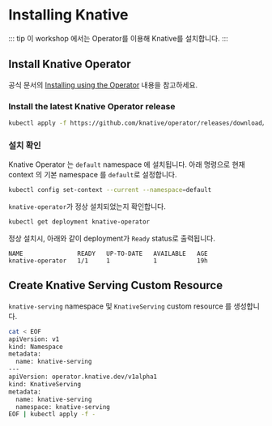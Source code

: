 # Installing Knative

::: tip
이 workshop 에서는 Operator를 이용해 Knative를 설치합니다.
:::

## Install Knative Operator

공식 문서의 [Installing using the Operator](https://knative.dev/docs/install/operator/knative-with-operators) 내용을 참고하세요.


### Install the latest Knative Operator release

```sh
kubectl apply -f https://github.com/knative/operator/releases/download/knative-v1.2.0/operator.yaml
```

### 설치 확인 

Knative Operator 는 `default` namespace 에 설치됩니다. 
아래 명령으로 현재 context 의 기본 namespace 를 `default`로 설정합니다.

```sh
kubectl config set-context --current --namespace=default
```

`knative-operator`가 정상 설치되었는지 확인합니다.

```sh
kubectl get deployment knative-operator
```

정상 설치시, 아래와 같이 deployment가 `Ready` status로 출력됩니다.

```text
NAME               READY   UP-TO-DATE   AVAILABLE   AGE
knative-operator   1/1     1            1           19h
```


## Create Knative Serving Custom Resource 

`knative-serving` namespace 및 `KnativeServing` custom resource 를 생성합니다.

```bash
cat < EOF
apiVersion: v1
kind: Namespace
metadata:
  name: knative-serving
---
apiVersion: operator.knative.dev/v1alpha1
kind: KnativeServing
metadata:
  name: knative-serving
  namespace: knative-serving
EOF | kubectl apply -f -
```
